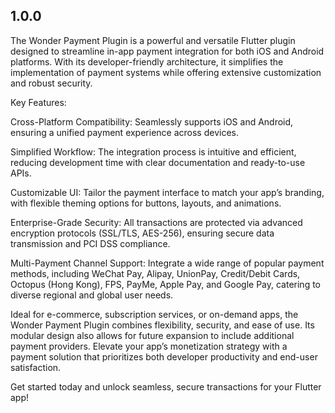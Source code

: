 ## 1.0.0

The Wonder Payment Plugin is a powerful and versatile Flutter plugin designed to streamline in-app payment integration for both iOS and Android platforms. With its developer-friendly architecture, it simplifies the implementation of payment systems while offering extensive customization and robust security.

Key Features:

Cross-Platform Compatibility: Seamlessly supports iOS and Android, ensuring a unified payment experience across devices.

Simplified Workflow: The integration process is intuitive and efficient, reducing development time with clear documentation and ready-to-use APIs.

Customizable UI: Tailor the payment interface to match your app’s branding, with flexible theming options for buttons, layouts, and animations.

Enterprise-Grade Security: All transactions are protected via advanced encryption protocols (SSL/TLS, AES-256), ensuring secure data transmission and PCI DSS compliance.

Multi-Payment Channel Support: Integrate a wide range of popular payment methods, including WeChat Pay, Alipay, UnionPay, Credit/Debit Cards, Octopus (Hong Kong), FPS, PayMe, Apple Pay, and Google Pay, catering to diverse regional and global user needs.

Ideal for e-commerce, subscription services, or on-demand apps, the Wonder Payment Plugin combines flexibility, security, and ease of use. Its modular design also allows for future expansion to include additional payment providers. Elevate your app’s monetization strategy with a payment solution that prioritizes both developer productivity and end-user satisfaction.

Get started today and unlock seamless, secure transactions for your Flutter app!
